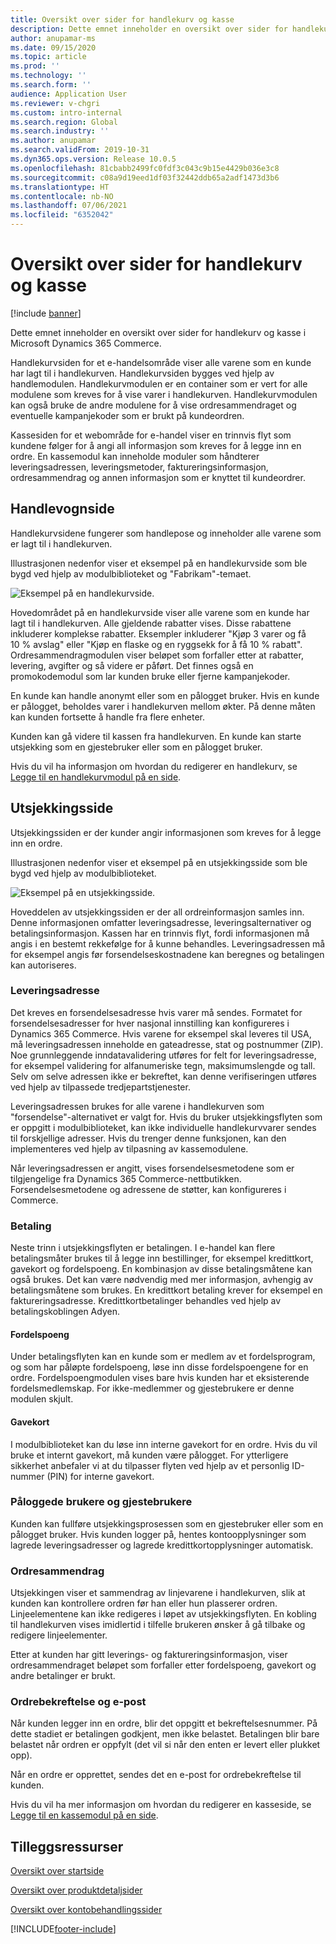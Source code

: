 ```yaml
---
title: Oversikt over sider for handlekurv og kasse
description: Dette emnet inneholder en oversikt over sider for handlekurv og kasse i Microsoft Dynamics 365 Commerce.
author: anupamar-ms
ms.date: 09/15/2020
ms.topic: article
ms.prod: ''
ms.technology: ''
ms.search.form: ''
audience: Application User
ms.reviewer: v-chgri
ms.custom: intro-internal
ms.search.region: Global
ms.search.industry: ''
ms.author: anupamar
ms.search.validFrom: 2019-10-31
ms.dyn365.ops.version: Release 10.0.5
ms.openlocfilehash: 81cbabb2499fc0fdf3c043c9b15e4429b036e3c8
ms.sourcegitcommit: c08a9d19eed1df03f32442ddb65a2adf1473d3b6
ms.translationtype: HT
ms.contentlocale: nb-NO
ms.lasthandoff: 07/06/2021
ms.locfileid: "6352042"
---
```

# <a name="cart-and-checkout-pages-overview"></a>Oversikt over sider for handlekurv og kasse

[!include [banner](includes/banner.md)]

Dette emnet inneholder en oversikt over sider for handlekurv og kasse i Microsoft Dynamics 365 Commerce.

Handlekurvsiden for et e-handelsområde viser alle varene som en kunde har lagt til i handlekurven. Handlekurvsiden bygges ved hjelp av handlemodulen. Handlekurvmodulen er en container som er vert for alle modulene som kreves for å vise varer i handlekurven. Handlekurvmodulen kan også bruke de andre modulene for å vise ordresammendraget og eventuelle kampanjekoder som er brukt på kundeordren.

Kassesiden for et webområde for e-handel viser en trinnvis flyt som kundene følger for å angi all informasjon som kreves for å legge inn en ordre. En kassemodul kan inneholde moduler som håndterer leveringsadressen, leveringsmetoder, faktureringsinformasjon, ordresammendrag og annen informasjon som er knyttet til kundeordrer.

## <a name="cart-page"></a>Handlevognside

Handlekurvsidene fungerer som handlepose og inneholder alle varene som er lagt til i handlekurven.

Illustrasjonen nedenfor viser et eksempel på en handlekurvside som ble bygd ved hjelp av modulbiblioteket og "Fabrikam"-temaet.

![Eksempel på en handlekurvside.](./media/cart2.PNG)

Hovedområdet på en handlekurvside viser alle varene som en kunde har lagt til i handlekurven. Alle gjeldende rabatter vises. Disse rabattene inkluderer komplekse rabatter. Eksempler inkluderer "Kjøp 3 varer og få 10 % avslag" eller "Kjøp en flaske og en ryggsekk for å få 10 % rabatt". Ordresammendragmodulen viser beløpet som forfaller etter at rabatter, levering, avgifter og så videre er påført. Det finnes også en promokodemodul som lar kunden bruke eller fjerne kampanjekoder.

En kunde kan handle anonymt eller som en pålogget bruker. Hvis en kunde er pålogget, beholdes varer i handlekurven mellom økter. På denne måten kan kunden fortsette å handle fra flere enheter.

Kunden kan gå videre til kassen fra handlekurven. En kunde kan starte utsjekking som en gjestebruker eller som en pålogget bruker.

Hvis du vil ha informasjon om hvordan du redigerer en handlekurv, se [Legge til en handlekurvmodul på en side](add-cart-module.md).

## <a name="checkout-page"></a>Utsjekkingsside

Utsjekkingssiden er der kunder angir informasjonen som kreves for å legge inn en ordre.

Illustrasjonen nedenfor viser et eksempel på en utsjekkingsside som ble bygd ved hjelp av modulbiblioteket.

![Eksempel på en utsjekkingsside.](./media/Checkout.PNG)

Hoveddelen av utsjekkingssiden er der all ordreinformasjon samles inn. Denne informasjonen omfatter leveringsadresse, leveringsalternativer og betalingsinformasjon. Kassen har en trinnvis flyt, fordi informasjonen må angis i en bestemt rekkefølge for å kunne behandles. Leveringsadressen må for eksempel angis før forsendelseskostnadene kan beregnes og betalingen kan autoriseres.

### <a name="shipping-address"></a>Leveringsadresse

Det kreves en forsendelsesadresse hvis varer må sendes. Formatet for forsendelsesadresser for hver nasjonal innstilling kan konfigureres i Dynamics 365 Commerce. Hvis varene for eksempel skal leveres til USA, må leveringsadressen inneholde en gateadresse, stat og postnummer (ZIP). Noe grunnleggende inndatavalidering utføres for felt for leveringsadresse, for eksempel validering for alfanumeriske tegn, maksimumslengde og tall. Selv om selve adressen ikke er bekreftet, kan denne verifiseringen utføres ved hjelp av tilpassede tredjepartstjenester.

Leveringsadressen brukes for alle varene i handlekurven som "forsendelse"-alternativet er valgt for. Hvis du bruker utsjekkingsflyten som er oppgitt i modulbiblioteket, kan ikke individuelle handlekurvvarer sendes til forskjellige adresser. Hvis du trenger denne funksjonen, kan den implementeres ved hjelp av tilpasning av kassemodulene.

Når leveringsadressen er angitt, vises forsendelsesmetodene som er tilgjengelige fra Dynamics 365 Commerce-nettbutikken. Forsendelsesmetodene og adressene de støtter, kan konfigureres i Commerce.

### <a name="payment"></a>Betaling

Neste trinn i utsjekkingsflyten er betalingen. I e-handel kan flere betalingsmåter brukes til å legge inn bestillinger, for eksempel kredittkort, gavekort og fordelspoeng. En kombinasjon av disse betalingsmåtene kan også brukes. Det kan være nødvendig med mer informasjon, avhengig av betalingsmåtene som brukes. En kredittkort betaling krever for eksempel en faktureringsadresse. Kredittkortbetalinger behandles ved hjelp av betalingskoblingen Adyen.

#### <a name="loyalty-points"></a>Fordelspoeng

Under betalingsflyten kan en kunde som er medlem av et fordelsprogram, og som har påløpte fordelspoeng, løse inn disse fordelspoengene for en ordre. Fordelspoengmodulen vises bare hvis kunden har et eksisterende fordelsmedlemskap. For ikke-medlemmer og gjestebrukere er denne modulen skjult.

#### <a name="gift-cards"></a>Gavekort

I modulbiblioteket kan du løse inn interne gavekort for en ordre. Hvis du vil bruke et internt gavekort, må kunden være pålogget. For ytterligere sikkerhet anbefaler vi at du tilpasser flyten ved hjelp av et personlig ID-nummer (PIN) for interne gavekort.

### <a name="signed-in-and-guest-users"></a>Påloggede brukere og gjestebrukere

Kunden kan fullføre utsjekkingsprosessen som en gjestebruker eller som en pålogget bruker. Hvis kunden logger på, hentes kontoopplysninger som lagrede leveringsadresser og lagrede kredittkortopplysninger automatisk.

### <a name="order-summary"></a>Ordresammendrag

Utsjekkingen viser et sammendrag av linjevarene i handlekurven, slik at kunden kan kontrollere ordren før han eller hun plasserer ordren. Linjeelementene kan ikke redigeres i løpet av utsjekkingsflyten. En kobling til handlekurven vises imidlertid i tilfelle brukeren ønsker å gå tilbake og redigere linjeelementer.

Etter at kunden har gitt leverings- og faktureringsinformasjon, viser ordresammendraget beløpet som forfaller etter fordelspoeng, gavekort og andre betalinger er brukt.

### <a name="order-confirmation-and-email"></a>Ordrebekreftelse og e-post

Når kunden legger inn en ordre, blir det oppgitt et bekreftelsesnummer. På dette stadiet er betalingen godkjent, men ikke belastet. Betalingen blir bare belastet når ordren er oppfylt (det vil si når den enten er levert eller plukket opp).

Når en ordre er opprettet, sendes det en e-post for ordrebekreftelse til kunden.

Hvis du vil ha mer informasjon om hvordan du redigerer en kasseside, se [Legge til en kassemodul på en side](add-checkout-module.md).

## <a name="additional-resources"></a>Tilleggsressurser

[Oversikt over startside](quick-tour-home-page.md)

[Oversikt over produktdetaljsider](quick-tour-pdp.md)

[Oversikt over kontobehandlingssider](quick-tour-account-management.md)


[!INCLUDE[footer-include](../includes/footer-banner.md)]
